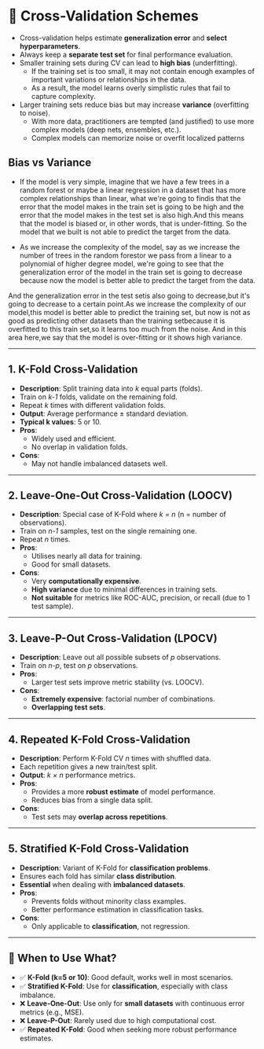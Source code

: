 # 🔁 Cross-Validation Schemes
- Cross-validation helps estimate **generalization error** and **select hyperparameters**.
- Always keep a **separate test set** for final performance evaluation.
- Smaller training sets during CV can lead to **high bias** (underfitting).
   - If the training set is too small, it may not contain enough examples of important variations or relationships in the data.
   - As a result, the model learns overly simplistic rules that fail to capture complexity.
- Larger training sets reduce bias but may increase **variance** (overfitting to noise).
  - With more data, practitioners are tempted (and justified) to use more complex models (deep nets, ensembles, etc.).
  - Complex models can memorize noise or overfit localized patterns
 
## Bias vs Variance


- If the model is very simple, imagine that we have a few trees in a random forest or maybe a linear regression in a dataset that has more complex relationships than linear, what we're going to findis that the error that the model makes in the train set is going to be high
and the error that the model makes in the test set is also high.And this means that the model is biased or, in other words, that is under-fitting. So the model that we built is not able to predict the target from the data.

- As we increase the complexity of the model, say as we increase the number of trees in the random forestor we pass from a linear to a polynomial of higher degree model, we're going to see that the generalization error of the model in the train set is going to decrease because now the model is better able to predict the target from the data.

And the generalization error in the test setis also going to decrease,but it's going to decrease to a certain point.As we increase the complexity of our model,this model is better able to predict the training set, but now is not as good as predicting other datasets than the training setbecause it is overfitted to this train set,so it learns too much from the noise. And in this area here,we say that the model is over-fitting or it shows high variance.

---

## 1. **K-Fold Cross-Validation**
- **Description**: Split training data into *k* equal parts (folds).
- Train on *k-1* folds, validate on the remaining fold.
- Repeat *k* times with different validation folds.
- **Output**: Average performance ± standard deviation.
- **Typical k values**: 5 or 10.
- **Pros**:
  - Widely used and efficient.
  - No overlap in validation folds.
- **Cons**:
  - May not handle imbalanced datasets well.

---

## 2. **Leave-One-Out Cross-Validation (LOOCV)**
- **Description**: Special case of K-Fold where *k = n* (n = number of observations).
- Train on *n-1* samples, test on the single remaining one.
- Repeat *n* times.
- **Pros**:
  - Utilises nearly all data for training.
  - Good for small datasets.
- **Cons**:
  - Very **computationally expensive**.
  - **High variance** due to minimal differences in training sets.
  - **Not suitable** for metrics like ROC-AUC, precision, or recall (due to 1 test sample).

---

## 3. **Leave-P-Out Cross-Validation (LPOCV)**
- **Description**: Leave out all possible subsets of *p* observations.
- Train on *n-p*, test on *p* observations.
- **Pros**:
  - Larger test sets improve metric stability (vs. LOOCV).
- **Cons**:
  - **Extremely expensive**: factorial number of combinations.
  - **Overlapping test sets**.

---

## 4. **Repeated K-Fold Cross-Validation**
- **Description**: Perform K-Fold CV *n* times with shuffled data.
- Each repetition gives a new train/test split.
- **Output**: *k × n* performance metrics.
- **Pros**:
  - Provides a more **robust estimate** of model performance.
  - Reduces bias from a single data split.
- **Cons**:
  - Test sets may **overlap across repetitions**.

---

## 5. **Stratified K-Fold Cross-Validation**
- **Description**: Variant of K-Fold for **classification problems**.
- Ensures each fold has similar **class distribution**.
- **Essential** when dealing with **imbalanced datasets**.
- **Pros**:
  - Prevents folds without minority class examples.
  - Better performance estimation in classification tasks.
- **Cons**:
  - Only applicable to **classification**, not regression.

---

## 🧠 When to Use What?
- ✅ **K-Fold (k=5 or 10)**: Good default, works well in most scenarios.
- ✅ **Stratified K-Fold**: Use for **classification**, especially with class imbalance.
- ❌ **Leave-One-Out**: Use only for **small datasets** with continuous error metrics (e.g., MSE).
- ❌ **Leave-P-Out**: Rarely used due to high computational cost.
- ✅ **Repeated K-Fold**: Good when seeking more robust performance estimates.

